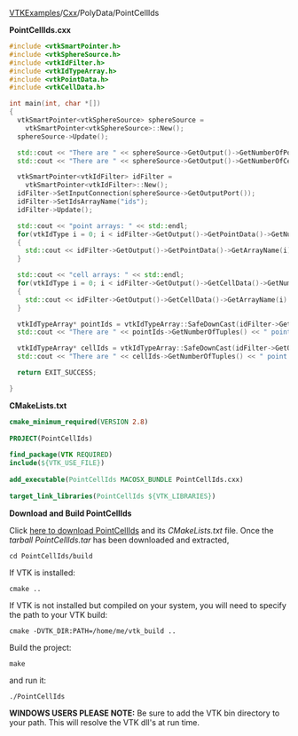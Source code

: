[VTKExamples](/index/)/[Cxx](/Cxx)/PolyData/PointCellIds

**PointCellIds.cxx**
```c++
#include <vtkSmartPointer.h>
#include <vtkSphereSource.h>
#include <vtkIdFilter.h>
#include <vtkIdTypeArray.h>
#include <vtkPointData.h>
#include <vtkCellData.h>

int main(int, char *[])
{
  vtkSmartPointer<vtkSphereSource> sphereSource =
    vtkSmartPointer<vtkSphereSource>::New();
  sphereSource->Update();

  std::cout << "There are " << sphereSource->GetOutput()->GetNumberOfPoints() << " points." << std::endl;
  std::cout << "There are " << sphereSource->GetOutput()->GetNumberOfCells() << " cells." << std::endl;

  vtkSmartPointer<vtkIdFilter> idFilter =
    vtkSmartPointer<vtkIdFilter>::New();
  idFilter->SetInputConnection(sphereSource->GetOutputPort());
  idFilter->SetIdsArrayName("ids");
  idFilter->Update();

  std::cout << "point arrays: " << std::endl;
  for(vtkIdType i = 0; i < idFilter->GetOutput()->GetPointData()->GetNumberOfArrays(); i++)
  {
    std::cout << idFilter->GetOutput()->GetPointData()->GetArrayName(i) << std::endl;
  }

  std::cout << "cell arrays: " << std::endl;
  for(vtkIdType i = 0; i < idFilter->GetOutput()->GetCellData()->GetNumberOfArrays(); i++)
  {
    std::cout << idFilter->GetOutput()->GetCellData()->GetArrayName(i) << std::endl;
  }

  vtkIdTypeArray* pointIds = vtkIdTypeArray::SafeDownCast(idFilter->GetOutput()->GetPointData()->GetArray("ids"));
  std::cout << "There are " << pointIds->GetNumberOfTuples() << " point ids" << std::endl;

  vtkIdTypeArray* cellIds = vtkIdTypeArray::SafeDownCast(idFilter->GetOutput()->GetCellData()->GetArray("ids"));
  std::cout << "There are " << cellIds->GetNumberOfTuples() << " point ids" << std::endl;

  return EXIT_SUCCESS;

}
```
**CMakeLists.txt**
```cmake
cmake_minimum_required(VERSION 2.8)
 
PROJECT(PointCellIds)
 
find_package(VTK REQUIRED)
include(${VTK_USE_FILE})
 
add_executable(PointCellIds MACOSX_BUNDLE PointCellIds.cxx)
 
target_link_libraries(PointCellIds ${VTK_LIBRARIES})
```

**Download and Build PointCellIds**

Click [here to download PointCellIds](https://github.com/lorensen/VTKWikiExamplesTarballs/raw/master/PointCellIds.tar) and its *CMakeLists.txt* file.
Once the *tarball PointCellIds.tar* has been downloaded and extracted,
```
cd PointCellIds/build 
```
If VTK is installed:
```
cmake ..
```
If VTK is not installed but compiled on your system, you will need to specify the path to your VTK build:
```
cmake -DVTK_DIR:PATH=/home/me/vtk_build ..
```
Build the project:
```
make
```
and run it:
```
./PointCellIds
```
**WINDOWS USERS PLEASE NOTE:** Be sure to add the VTK bin directory to your path. This will resolve the VTK dll's at run time.

